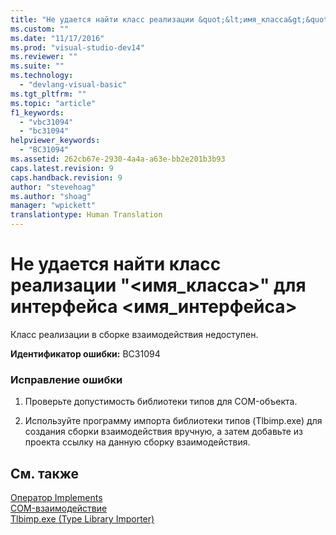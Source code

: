 ```yaml
---
title: "Не удается найти класс реализации &quot;&lt;имя_класса&gt;&quot; для интерфейса &lt;имя_интерфейса&gt; | Microsoft Docs"
ms.custom: ""
ms.date: "11/17/2016"
ms.prod: "visual-studio-dev14"
ms.reviewer: ""
ms.suite: ""
ms.technology: 
  - "devlang-visual-basic"
ms.tgt_pltfrm: ""
ms.topic: "article"
f1_keywords: 
  - "vbc31094"
  - "bc31094"
helpviewer_keywords: 
  - "BC31094"
ms.assetid: 262cb67e-2930-4a4a-a63e-bb2e201b3b93
caps.latest.revision: 9
caps.handback.revision: 9
author: "stevehoag"
ms.author: "shoag"
manager: "wpickett"
translationtype: Human Translation
---
```

# Не удается найти класс реализации &quot;&lt;имя_класса&gt;&quot; для интерфейса &lt;имя_интерфейса&gt;
Класс реализации в сборке взаимодействия недоступен.  
  
 **Идентификатор ошибки:** BC31094  
  
### Исправление ошибки  
  
1.  Проверьте допустимость библиотеки типов для COM\-объекта.  
  
2.  Используйте программу импорта библиотеки типов \(Tlbimp.exe\) для создания сборки взаимодействия вручную, а затем добавьте из проекта ссылку на данную сборку взаимодействия.  
  
## См. также  
 [Оператор Implements](../../visual-basic/language-reference/statements/implements-statement.md)   
 [COM\-взаимодействие](../../visual-basic/programming-guide/com-interop/index.md)   
 [Tlbimp.exe \(Type Library Importer\)](../Topic/Tlbimp.exe%20\(Type%20Library%20Importer\).md)